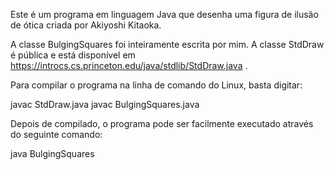   Este é um programa em linguagem Java que desenha uma figura de ilusão de ótica criada por Akiyoshi Kitaoka.

  A classe BulgingSquares foi inteiramente escrita por mim. A classe StdDraw é pública e está disponível em
https://introcs.cs.princeton.edu/java/stdlib/StdDraw.java .

  Para compilar o programa na linha de comando do Linux, basta digitar:

  javac StdDraw.java
  javac BulgingSquares.java


  Depois de compilado, o programa pode ser facilmente executado através do seguinte comando:

  java BulgingSquares
